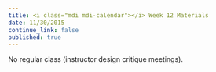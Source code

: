 ```yaml
---
title: <i class="mdi mdi-calendar"></i> Week 12 Materials
date: 11/30/2015
continue_link: false
published: true
---
```


No regular class (instructor design critique meetings).
